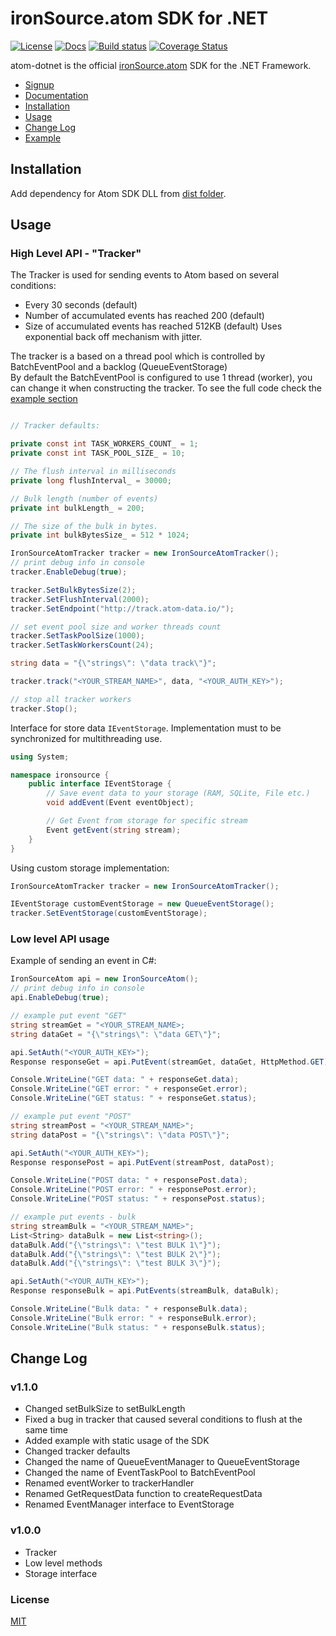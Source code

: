 # ironSource.atom SDK for .NET

[![License][license-image]][license-url]
[![Docs][docs-image]][docs-url]
[![Build status][travis-image]][travis-url]
[![Coverage Status][coverage-image]][coverage-url]

atom-dotnet is the official [ironSource.atom](http://www.ironsrc.com/data-flow-management) SDK for the .NET Framework.

- [Signup](https://atom.ironsrc.com/#/signup)
- [Documentation](https://ironsource.github.io/atom-dotnet/)
- [Installation](#installation)
- [Usage](#usage)
- [Change Log](#change-log)
- [Example](#example)

## Installation

Add dependency for Atom SDK DLL from [dist folder](dist/).

## Usage
 
### High Level API - "Tracker"
The Tracker is used for sending events to Atom based on several conditions:
- Every 30 seconds (default)
- Number of accumulated events has reached 200 (default)
- Size of accumulated events has reached 512KB (default)
Uses exponential back off mechanism with jitter.

The tracker is a based on a thread pool which is controlled by BatchEventPool and a backlog (QueueEventStorage)    
By default the BatchEventPool is configured to use 1 thread (worker), you can change it when constructing the tracker.
To see the full code check the [example section](#example)

```csharp

// Tracker defaults:

private const int TASK_WORKERS_COUNT_ = 1;
private const int TASK_POOL_SIZE_ = 10;

// The flush interval in milliseconds
private long flushInterval_ = 30000;

// Bulk length (number of events)
private int bulkLength_ = 200;

// The size of the bulk in bytes.
private int bulkBytesSize_ = 512 * 1024;

IronSourceAtomTracker tracker = new IronSourceAtomTracker();
// print debug info in console
tracker.EnableDebug(true);

tracker.SetBulkBytesSize(2);
tracker.SetFlushInterval(2000);
tracker.SetEndpoint("http://track.atom-data.io/");

// set event pool size and worker threads count
tracker.SetTaskPoolSize(1000);
tracker.SetTaskWorkersCount(24);

string data = "{\"strings\": \"data track\"}";

tracker.track("<YOUR_STREAM_NAME>", data, "<YOUR_AUTH_KEY>");

// stop all tracker workers
tracker.Stop();
```

Interface for store data `IEventStorage`.
Implementation must to be synchronized for multithreading use.
```csharp
using System;

namespace ironsource {
    public interface IEventStorage {
        // Save event data to your storage (RAM, SQLite, File etc.)
        void addEvent(Event eventObject);

        // Get Event from storage for specific stream
        Event getEvent(string stream);
    }
}
```
Using custom storage implementation:
```csharp
IronSourceAtomTracker tracker = new IronSourceAtomTracker();

IEventStorage customEventStorage = new QueueEventStorage();
tracker.SetEventStorage(customEventStorage);
```

### Low level API usage
Example of sending an event in C#:
```csharp
IronSourceAtom api = new IronSourceAtom();
// print debug info in console
api.EnableDebug(true);

// example put event "GET"
string streamGet = "<YOUR_STREAM_NAME>;
string dataGet = "{\"strings\": \"data GET\"}";

api.SetAuth("<YOUR_AUTH_KEY>");
Response responseGet = api.PutEvent(streamGet, dataGet, HttpMethod.GET);

Console.WriteLine("GET data: " + responseGet.data);
Console.WriteLine("GET error: " + responseGet.error);
Console.WriteLine("GET status: " + responseGet.status);

// example put event "POST"
string streamPost = "<YOUR_STREAM_NAME>";
string dataPost = "{\"strings\": \"data POST\"}";

api.SetAuth("<YOUR_AUTH_KEY>");
Response responsePost = api.PutEvent(streamPost, dataPost);

Console.WriteLine("POST data: " + responsePost.data);
Console.WriteLine("POST error: " + responsePost.error);
Console.WriteLine("POST status: " + responsePost.status);

// example put events - bulk
string streamBulk = "<YOUR_STREAM_NAME>";
List<String> dataBulk = new List<string>(); 
dataBulk.Add("{\"strings\": \"test BULK 1\"}");
dataBulk.Add("{\"strings\": \"test BULK 2\"}");
dataBulk.Add("{\"strings\": \"test BULK 3\"}");

api.SetAuth("<YOUR_AUTH_KEY>");
Response responseBulk = api.PutEvents(streamBulk, dataBulk);

Console.WriteLine("Bulk data: " + responseBulk.data);
Console.WriteLine("Bulk error: " + responseBulk.error);
Console.WriteLine("Bulk status: " + responseBulk.status);
```
## Change Log

### v1.1.0
- Changed setBulkSize to setBulkLength
- Fixed a bug in tracker that caused several conditions to flush at the same time
- Added example with static usage of the SDK
- Changed tracker defaults
- Changed the name of QueueEventManager to QueueEventStorage
- Changed the name of EventTaskPool to BatchEventPool
- Renamed eventWorker to trackerHandler
- Renamed  GetRequestData function to createRequestData
- Renamed EventManager interface to EventStorage

### v1.0.0
- Tracker
- Low level methods
- Storage interface

### License
[MIT](LICENSE)

[license-image]: https://img.shields.io/badge/license-MIT-blue.svg?style=flat-square
[license-url]: LICENSE
[docs-image]: https://img.shields.io/badge/docs-latest-blue.svg
[docs-url]: https://ironsource.github.io/atom-dotnet/
[travis-image]: https://travis-ci.org/ironSource/atom-dotnet.svg?branch=master
[travis-url]: https://travis-ci.org/ironSource/atom-dotnet
[coverage-image]: https://coveralls.io/repos/github/ironSource/atom-dotnet/badge.svg?branch=master
[coverage-url]: https://coveralls.io/github/ironSource/atom-dotnet?branch=master
